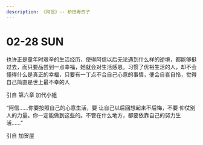 ```yaml
---
description: 《阿信》-- 桥田寿贺子
---
```


# 02-28 SUN

也许正是童年时艰辛的生活经历，使得阿信以后无论遇到什么样的逆境，都能够挺过去，而只要品尝到一点幸福，她就会对生活感恩。习惯了优裕生活的人，却不会懂得什么是真正的幸福，只要有一丁点不合自己心意的事情，便会自哀自怜，觉得自己简直是世上最不幸的人 

引自 第六章 加代小姐



“阿信……你要按照自己的心意生活，要 让自己以后回想起来不后悔，不要 仰仗别人的力量。你一定能做到这些的。不管在什么地方，都要依靠自己的努力生活……” 

引自 加贺屋


